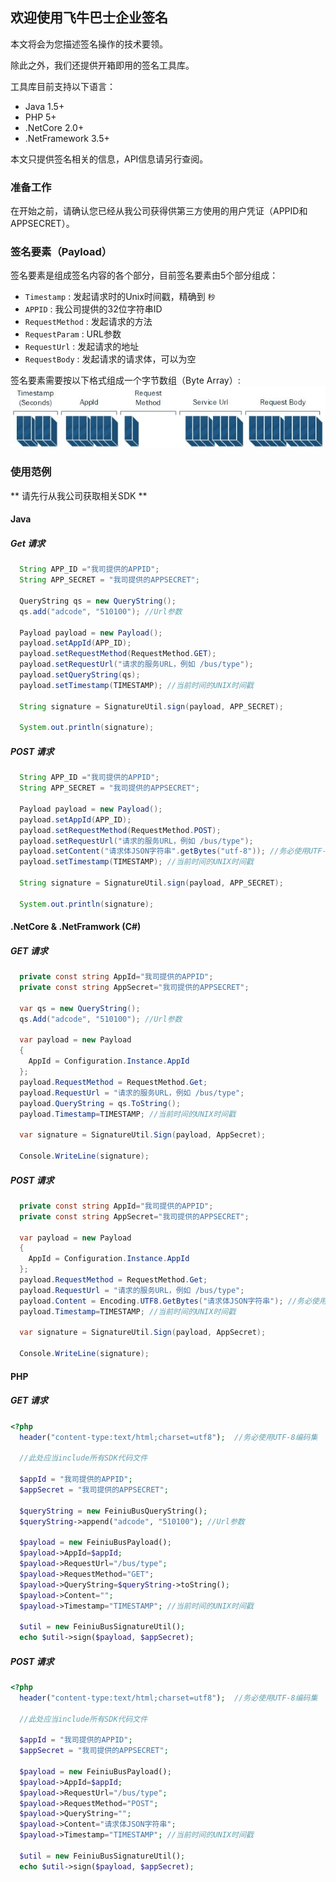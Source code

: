 ## 欢迎使用飞牛巴士企业签名

本文将会为您描述签名操作的技术要领。

除此之外，我们还提供开箱即用的签名工具库。

工具库目前支持以下语言：
  * Java 1.5+ 
  * PHP 5+
  * .NetCore 2.0+
  * .NetFramework 3.5+

本文只提供签名相关的信息，API信息请另行查阅。

### 准备工作

在开始之前，请确认您已经从我公司获得供第三方使用的用户凭证（APPID和APPSECRET）。

### 签名要素（Payload）
签名要素是组成签名内容的各个部分，目前签名要素由5个部分组成：
  * `Timestamp` : 发起请求时的Unix时间戳，精确到 `秒`
  * `APPID` : 我公司提供的32位字符串ID
  * `RequestMethod` : 发起请求的方法
  * `RequestParam` : URL参数
  * `RequestUrl` : 发起请求的地址
  * `RequestBody` : 发起请求的请求体，可以为空
 
签名要素需要按以下格式组成一个字节数组（Byte Array）:
![image](https://github.com/FeiniuBus/enterprise-signature-doc/raw/master/%E4%BC%81%E4%B8%9A%E7%BD%91%E5%85%B3%E7%AD%BE%E5%90%8D.jpg)
   
### 使用范例
** 请先行从我公司获取相关SDK **

#### Java
##### Get 请求

```java
  String APP_ID ="我司提供的APPID";
  String APP_SECRET = "我司提供的APPSECRET";

  QueryString qs = new QueryString();
  qs.add("adcode", "510100"); //Url参数

  Payload payload = new Payload();
  payload.setAppId(APP_ID);
  payload.setRequestMethod(RequestMethod.GET);
  payload.setRequestUrl("请求的服务URL，例如 /bus/type");
  payload.setQueryString(qs);
  payload.setTimestamp(TIMESTAMP); //当前时间的UNIX时间戳

  String signature = SignatureUtil.sign(payload, APP_SECRET);

  System.out.println(signature);
```

##### POST 请求

```java
  String APP_ID ="我司提供的APPID";
  String APP_SECRET = "我司提供的APPSECRET";

  Payload payload = new Payload();
  payload.setAppId(APP_ID);
  payload.setRequestMethod(RequestMethod.POST);
  payload.setRequestUrl("请求的服务URL，例如 /bus/type");
  payload.setContent("请求体JSON字符串".getBytes("utf-8")); //务必使用UTF-8编码集
  payload.setTimestamp(TIMESTAMP); //当前时间的UNIX时间戳

  String signature = SignatureUtil.sign(payload, APP_SECRET);

  System.out.println(signature);
```

#### .NetCore & .NetFramwork (C#)
##### GET 请求

```csharp
  private const string AppId="我司提供的APPID";
  private const string AppSecret="我司提供的APPSECRET";

  var qs = new QueryString();
  qs.Add("adcode", "510100"); //Url参数

  var payload = new Payload
  {
    AppId = Configuration.Instance.AppId
  };
  payload.RequestMethod = RequestMethod.Get;
  payload.RequestUrl = "请求的服务URL，例如 /bus/type";
  payload.QueryString = qs.ToString();
  payload.Timestamp=TIMESTAMP; //当前时间的UNIX时间戳
  
  var signature = SignatureUtil.Sign(payload, AppSecret);

  Console.WriteLine(signature);
```

##### POST 请求

```csharp
  private const string AppId="我司提供的APPID";
  private const string AppSecret="我司提供的APPSECRET";

  var payload = new Payload
  {
    AppId = Configuration.Instance.AppId
  };
  payload.RequestMethod = RequestMethod.Get;
  payload.RequestUrl = "请求的服务URL，例如 /bus/type";
  payload.Content = Encoding.UTF8.GetBytes("请求体JSON字符串"); //务必使用UTF-8编码集
  payload.Timestamp=TIMESTAMP; //当前时间的UNIX时间戳
  
  var signature = SignatureUtil.Sign(payload, AppSecret);

  Console.WriteLine(signature);
```

#### PHP
##### GET 请求

```php
<?php
  header("content-type:text/html;charset=utf8");  //务必使用UTF-8编码集

  //此处应当include所有SDK代码文件

  $appId = "我司提供的APPID";
  $appSecret = "我司提供的APPSECRET";

  $queryString = new FeiniuBusQueryString();
  $queryString->append("adcode", "510100"); //Url参数

  $payload = new FeiniuBusPayload();
  $payload->AppId=$appId;
  $payload->RequestUrl="/bus/type";
  $payload->RequestMethod="GET";
  $payload->QueryString=$queryString->toString();
  $payload->Content="";
  $payload->Timestamp="TIMESTAMP"; //当前时间的UNIX时间戳

  $util = new FeiniuBusSignatureUtil();
  echo $util->sign($payload, $appSecret);
```

##### POST 请求

```php
<?php
  header("content-type:text/html;charset=utf8");  //务必使用UTF-8编码集

  //此处应当include所有SDK代码文件

  $appId = "我司提供的APPID";
  $appSecret = "我司提供的APPSECRET";

  $payload = new FeiniuBusPayload();
  $payload->AppId=$appId;
  $payload->RequestUrl="/bus/type";
  $payload->RequestMethod="POST";
  $payload->QueryString="";
  $payload->Content="请求体JSON字符串";
  $payload->Timestamp="TIMESTAMP"; //当前时间的UNIX时间戳

  $util = new FeiniuBusSignatureUtil();
  echo $util->sign($payload, $appSecret);
```